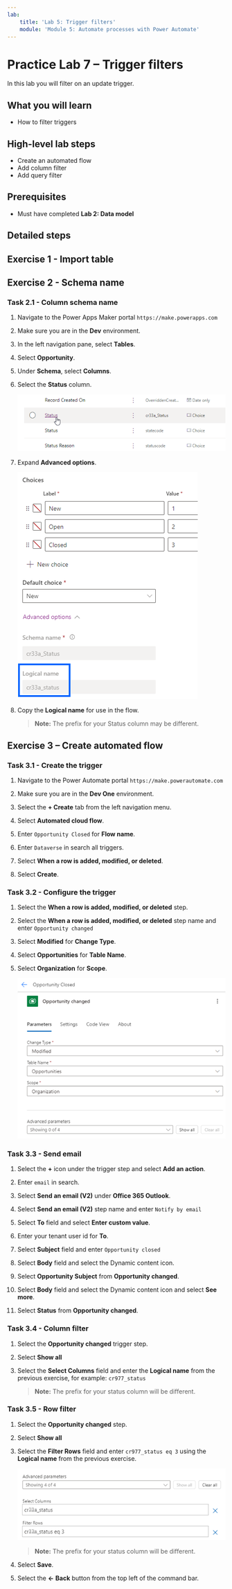 ```yaml
---
lab:
    title: 'Lab 5: Trigger filters'
    module: 'Module 5: Automate processes with Power Automate'
---
```


# Practice Lab 7 – Trigger filters

In this lab you will filter on an update trigger.

## What you will learn

- How to filter triggers

## High-level lab steps

- Create an automated flow
- Add column filter
- Add query filter

## Prerequisites

- Must have completed **Lab 2: Data model**

## Detailed steps

## Exercise 1 - Import table

## Exercise 2 - Schema name

### Task 2.1 - Column schema name

1. Navigate to the Power Apps Maker portal `https://make.powerapps.com`

1. Make sure you are in the **Dev** environment.

1. In the left navigation pane, select **Tables**.

1. Select **Opportunity**.

1. Under **Schema**, select **Columns**.

1. Select the **Status** column.

    ![Screenshot of status columns.](../media/opportunity-status-column.png)

1. Expand **Advanced options**.

    ![Screenshot of column schema name.](../media/column-schema-name.png)

1. Copy the **Logical name** for use in the flow.

   > **Note:** The prefix for your Status column may be different.


## Exercise 3 – Create automated flow

### Task 3.1 - Create the trigger

1. Navigate to the Power Automate portal `https://make.powerautomate.com`

1. Make sure you are in the **Dev One** environment.

1. Select the **+ Create** tab from the left navigation menu.

1. Select **Automated cloud flow**.

1. Enter `Opportunity Closed` for **Flow name**.

1. Enter `Dataverse` in search all triggers.

1. Select **When a row is added, modified, or deleted**.

1. Select **Create**.


### Task 3.2 - Configure the trigger

1. Select the **When a row is added, modified, or deleted** step.

1. Select the **When a row is added, modified, or deleted** step name and enter `Opportunity changed`

1. Select **Modified** for **Change Type**.

1. Select **Opportunities** for **Table Name**.

1. Select **Organization** for **Scope**.

    ![Screenshot of update row trigger.](../media/update-trigger.png)


### Task 3.3 - Send email

1. Select the **+** icon under the trigger step and select **Add an action**.

1. Enter `email` in search.

1. Select **Send an email (V2)** under **Office 365 Outlook**.

1. Select **Send an email (V2)** step name and enter `Notify by email`

1. Select **To** field and select **Enter custom value**.

1. Enter your tenant user id for **To**.

1. Select **Subject** field and enter `Opportunity closed`

1. Select **Body** field and select the Dynamic content icon.

1. Select **Opportunity Subject** from **Opportunity changed**.

1. Select **Body** field and select the Dynamic content icon and select **See more**.

1. Select **Status** from **Opportunity changed**.


### Task 3.4 - Column filter

1. Select the **Opportunity changed** trigger step.

1. Select **Show all**

1. Select the **Select Columns** field and enter the **Logical name** from the previous exercise, for example: `cr977_status`

   > **Note:** The prefix for your status column will be different.


### Task 3.5 - Row filter

1. Select the **Opportunity changed** step.

1. Select **Show all**

1. Select the **Filter Rows** field and enter `cr977_status eq 3` using the **Logical name** from the previous exercise.

    ![Screenshot of trigger filter.](../media/trigger-filter.png)

    > **Note:** The prefix for your status column will be different.

1. Select **Save**.

1. Select the **<-** **Back** button from the top left of the command bar.

